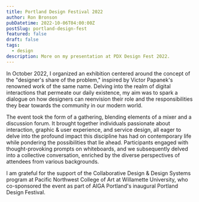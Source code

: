 ```yaml
---
title: Portland Design Festival 2022
author: Ron Bronson
pubDatetime: 2022-10-06T04:00:00Z
postSlug: portland-design-fest
featured: false
draft: false
tags:
  - design
description: More on my presentation at PDX Design Fest 2022.
---
```


In October 2022, I organized an exhibition centered around the concept of the "designer's share of the problem," inspired by Victor Papanek's renowned work of the same name. Delving into the realm of digital interactions that permeate our daily existence, my aim was to spark a dialogue on how designers can reenvision their role and the responsibilities they bear towards the community in our modern world.

The event took the form of a gathering, blending elements of a mixer and a discussion forum. It brought together individuals passionate about interaction, graphic & user experience, and service design, all eager to delve into the profound impact this discipline has had on contemporary life while pondering the possibilities that lie ahead. Participants engaged with thought-provoking prompts on whiteboards, and we subsequently delved into a collective conversation, enriched by the diverse perspectives of attendees from various backgrounds.

I am grateful for the support of the Collaborative Design & Design Systems program at Pacific Northwest College of Art at Willamette University, who co-sponsored the event as part of AIGA Portland's inaugural Portland Design Festival. 
